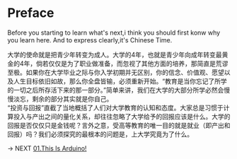 # Preface
  Before you starting to learn what's next,i think you should first konw why you learn here.
  And to express clearly,it's Chinese Time.
  
   大学的使命就是把青少年转变为成人。大学的4年，也就是青少年向成年转变最黄金的4年，倘若仅仅是为了职业做准备，而忽视了其他方面的培养，那简直是荒谬至极。如果你在大学毕业之际与你入学初期并无区别，你的信念、价值观、愿望以及人生目标依旧如故，那么你全盘皆输，必须重新开始。“教育是当你忘记了所学的一切之后所存活下来的那一部分。”简单来讲，我们在大学的大部分所学必然会慢慢淡忘，剩余的部分其实就是你自己。  
   “投资与回报”直截了当地概括了人们对大学教育的认知和态度。大家总是习惯于计算投入与产出之间的量化关系，却往往忽略了大学给予的回报应该是什么。大学的回报是否仅仅只是金钱呢？言外之意，受高等教育的唯一目的就是就业（即产出和回报）吗？我们必须探究的最根本的问题是，上大学究竟为了什么。  
   
-> NEXT [01.This Is Arduino!](/01.This%20Is%20Arduino!.md)
